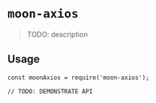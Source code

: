 # `moon-axios`

> TODO: description

## Usage

```
const moonAxios = require('moon-axios');

// TODO: DEMONSTRATE API
```
